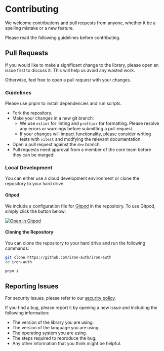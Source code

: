 # Contributing

We welcome contributions and pull requests from anyone, whether it be a spelling mistake or a new feature.

Please read the following guidelines before contributing.

## Pull Requests

If you would like to make a significant change to the library, please open an issue first to discuss it. This will help us avoid any wasted work.

Otherwise, feel free to open a pull request with your changes.

### Guidelines

Please use pnpm to install dependencies and run scripts.

- Fork the repository.
- Make your changes in a new git branch:
  - We use `eslint` for linting and `prettier` for formatting. Please resolve any errors or warnings before submitting a pull request.
  - If your changes will impact functionality, please consider writing tests with `vitest` and modfying the relevant documentation.
- Open a pull request against the `dev` branch.
- Pull requests need approval from a member of the core team before they can be merged.

### Local Development

You can either use a cloud development environment or clone the repository to your hard drive.

#### Gitpod

We include a configuration file for [Gitpod](https://www.gitpod.io) in the repository. To use Gitpod, simply click the button below:

[![Open in Gitpod](https://gitpod.io/button/open-in-gitpod.svg)](https://gitpod.io/#https://github.com/iron-auth/iron-auth)

#### Cloning the Repository

You can clone the repository to your hard drive and run the following commands:

```bash
git clone https://github.com/iron-auth/iron-auth
cd iron-auth

pnpm i
```

## Reporting Issues

For security issues, please refer to our [security policy](https://github.com/iron-auth/iron-auth/blob/main/SECURITY.md).

If you find a bug, please report it by opening a new issue and including the following information:

- The version of the library you are using.
- The version of the language you are using.
- The operating system you are using.
- The steps required to reproduce the bug.
- Any other information that you think might be helpful.
